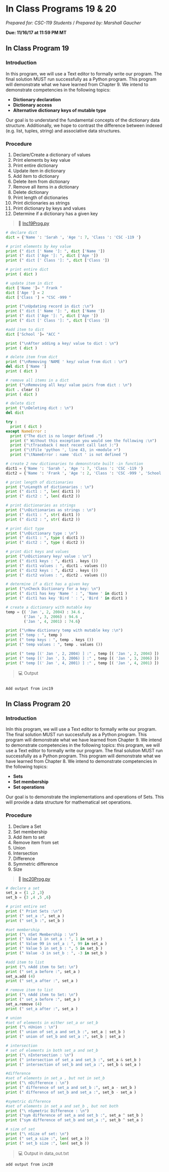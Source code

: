 # In Class Programs 19 & 20
_Prepared for: CSC-119 Students_ /
_Prepared by: Marshall Gaucher_

**Due: 11/16/17 at 11:59 PM MT**

## In Class Program 19 
### Introduction
In this program, we will use a Text editor to formally write our program. The final solution MUST run successfully as a Python program. This program will demonstrate what we have learned from Chapter 9. We intend to demonstrate competencies in the following topics:

* **Dictionary declaration**
* **Dictionary access**
* **Alternative dictionary keys of mutable type**

Our goal is to understand the fundamental concepts of the dictionary data
structure. Additionally, we hope to contrast the difference between indexed
(e.g. list, tuples, string) and associative data structures.

### Procedure
1. Declare/Create a dictionary of values
2. Print elements by key value
3. Print entire dictionary
4. Update item in dictionary
5. Add item to dictionary
6. Delete item from dictionary
7. Remove all items in a dictionary
8. Delete dictionary
9. Print length of dictionaries
10. Print dictionaries as strings
11. Print dictionary by keys and values
12. Determine if a dictionary has a given key

> :page_facing_up: [Inc19Prog.py](https://github.com/m-gaucher/ACC_Dev/blob/master/CSC-119/docs/In-Class%20Programs%2017%20-%2018/IncProg17.py)
```python
# declare dict
dict = {'Name ': 'Sarah ', 'Age ': 7, 'Class ': 'CSC -119 '}

# print elements by key value
print (" dict [' Name ']: ", dict ['Name '])
print (" dict ['Age ']: ", dict ['Age '])
print (" dict [' Class ']: ", dict ['Class '])

# print entire dict
print ( dict )

# update item in dict
dict ['Name ']= " Frank "
dict ['Age '] = 2
dict ['Class '] = "CSC -999 "

print ("\nUpdating record in dict :\n")
print (" dict [' Name ']: ", dict ['Name '])
print (" dict ['Age ']: ", dict ['Age '])
print (" dict [' Class ']: ", dict ['Class '])

#add item to dict
dict ['School ']= "ACC "

print ("\nAfter adding a key/ value to dict : \n")
print ( dict )

# delete item from dict
print ("\nRemoving 'NAME ' key/ value from dict : \n")
del dict ['Name ']
print ( dict )

# remove all items in a dict
print ("\nRemoving all key/ value pairs from dict : \n")
dict . clear ()
print ( dict )

# delete dict
print ("\nDeleting dict : \n")
del dict

try :
  print ( dict )
except NameError :
  print ("The dict is no longer defined .")
  print (" Without this exception you would see the following :\n")
  print ("\tTraceback ( most recent call last ):")
  print ("\tFile 'python ', line 43, in <module >")
  print ("\tNameError : name 'dict ' is not defined ")

# create 2 new dictionaries to demonstrate built -in function
dict1 = {'Name ': 'Sarah ', 'Age ': 7, 'Class ': 'CSC -119 '}
dict2 = {'Name ': 'Frank ', 'Age ': 2, 'Class ': 'CSC -999 ', 'School ': 'ACC '}

# print length of dictionaries
print ("\nLength of dictionaries : \n")
print (" dict1 : ", len( dict1 ))
print (" dict2 : ", len( dict2 ))

# print dictionaries as strings
print ("\nDictionaries as strings : \n")
print (" dict1 : ", str( dict1 ))
print (" dict2 : ", str( dict2 ))

# print dict type
print ("\nDictionary type : \n")
print (" dict1 : ", type ( dict1 ))
print (" dict2 : ", type ( dict2 ))

# print dict keys and values
print ("\nDictionary key/ value : \n")
print (" dict1 keys : ", dict1 . keys ())
print (" dict1 values : ", dict1 . values ())
print (" dict2 keys : ", dict2 . keys ())
print (" dict2 values : ", dict2 . values ())

# determine if a dict has a given key
print ("\nCheck Dictionary for a key: \n")
print (" dict1 has key 'Name ' : ", 'Name ' in dict1 )
print (" dict1 has key 'Bird ' : ", 'Bird ' in dict1 )

# create a dictionary with mutable key
temp = {( 'Jan ', 2, 2004) : 34.6 ,
        ('Jan ', 3, 2006) : 94.6 ,
        ('Jan ', 4, 2001) : 74.6}

print ("\nNew dictionary temp with mutable key :\n")
print (" temp : ", temp )
print (" temp keys : ", temp . keys ())
print (" temp values : ", temp . values ())

print (" temp [(' Jan ', 2, 2004) ] :" , temp [( 'Jan ', 2, 2004) ])
print (" temp [(' Jan ', 3, 2006) ] :" , temp [( 'Jan ', 3, 2006) ])
print (" temp [(' Jan ', 4, 2001) ] :" , temp [( 'Jan ', 4, 2001) ])

```
> :computer: Output

```

Add output from inc19

```

## In Class Program 20
### Introduction
InIn this program, we will use a Text editor to formally write our program.
The final solution MUST run successfully as a Python program. This program will demonstrate what we have learned from Chapter 9. We intend to demonstrate competencies in the following topics: this program, we will use a Text editor to formally write our program. The final solution MUST run successfully as a Python program. This program will demonstrate what we have learned from Chapter 8. We intend to demonstrate competencies in the following topics:

* **Sets**
* **Set membership**
* **Set operations**

Our goal is to demonstrate the implementations and operations of Sets. This will provide a data structure for mathematical set operations.

### Procedure
1. Declare a Set
2. Set membership
3. Add item to set
4. Remove item from set
5. Union
6. Intersection
7. Difference
8. Symmetric difference
9. Size

> :page_facing_up: [Inc20Prog.py](https://github.com/m-gaucher/ACC_Dev/blob/master/CSC-119/docs/In-Class%20Programs%2017%20-%2018/IncProg18.py)

```python
# declare a set
set_a = {1 ,2 ,3}
set_b = {3 ,4 ,5 ,6}

# print entire set
print (" Print Sets :\n")
print (" set_a :", set_a )
print (" set_b :", set_b )

#set membership
print ("\ nSet Membership : \n")
print (" Value 1 in set_a : ", 1 in set_a )
print (" Value 99 in set_a : ", 99 in set_a )
print (" Value 5 in set_b : ", 5 in set_b )
print (" Value -3 in set_b : ", -3 in set_b )

#add item to list
print ("\ nAdd item to Set: \n")
print (" set_a before :", set_a )
set_a.add (4)
print (" set_a after :", set_a )

# remove item to list
print ("\ nAdd item to Set: \n")
print (" set_a before :", set_a )
set_a.remove (4)
print (" set_a after :", set_a )

# union
#set of elements in either set_a or set_b
print ("\ nUnion : \n")
print (" union of set_a and set_b :", set_a | set_b )
print (" union of set_b and set_a :", set_b | set_a )

# intersection
# set of elements in both set_a and set_b
print ("\ nIntersection : \n")
print (" intersection of set_a and set_b :", set_a & set_b )
print (" intersection of set_b and set_a :", set_b & set_a )

#difference
#set of elements in set_a , but not in set_b
print ("\ nDifference : \n")
print (" difference of set_a and set_b :", set_a - set_b )
print (" difference of set_b and set_a :", set_b - set_a )

#symetric difference
#set of elements in set_a and set_b , but not both
print ("\ nSymetric Difference : \n")
print ("sym difference of set_a and set_b :", set_a ^ set_b )
print ("sym difference of set_b and set_a :", set_b ^ set_a )

# size of set
print ("\ nSize of set: \n")
print (" set_a size :", len( set_a ))
print (" set_b size :", len( set_b ))
```

> :computer: Output in data_out.txt

```
add output from inc20
```

